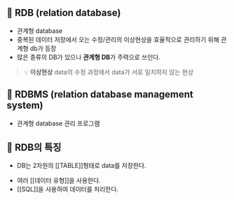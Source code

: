 
## 🌈 RDB (relation database)
+ 관계형 database
+ 중복된 데이터 저장에서 오는 수정/관리의 이상현상을 효율적으로 관리하기 위해 관계형 db가 등장
+ 많은 종류의 DB가 있으나 **관계형 DB**가 주력으로 쓰인다.

>💡 **이상현상**
 data의 수정 과정에서 data가 서로 일치하지 않는 현상

## 🌈 RDBMS (relation database management system)

- 관계형 database 관리 프로그램


## 🌈 RDB의 특징

- DB는 2차원의 [[TABLE]]형태로 data를 저장한다.
+ 여러 [[데이터 유형]]을 사용한다.
+ [[SQL]]을 사용하여 데이터를 처리한다.

